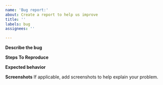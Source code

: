 ```yaml
---
name: 'Bug report:'
about: Create a report to help us improve
title: ''
labels: bug
assignees: ''

---
```


**Describe the bug**


**Steps To Reproduce**


**Expected behavior**


**Screenshots**
If applicable, add screenshots to help explain your problem.

